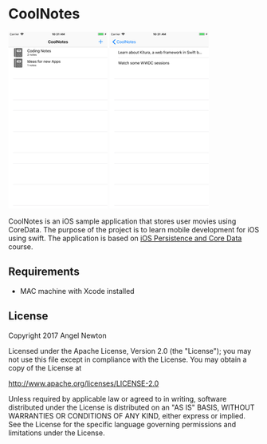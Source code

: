 # CoolNotes


![Scheme](/screenshots/SimulatorScreenShot-iPhone8Plus-2017-12-07at10.31.36.png)
![Scheme](/screenshots/SimulatorScreenShot-iPhone8Plus-2017-12-07at10.31.41.png)


CoolNotes is an iOS sample application that stores user movies using CoreData.
The purpose of the project is to learn mobile development for iOS using swift.
The application is based on [iOS Persistence and Core Data](https://www.udacity.com/course/ios-persistence-and-core-data--ud325) course.


## Requirements
- MAC machine with Xcode installed



## License

Copyright 2017 Angel Newton

Licensed under the Apache License, Version 2.0 (the "License"); you may not use this file except in compliance with the License. You may obtain a copy of the License at

http://www.apache.org/licenses/LICENSE-2.0

Unless required by applicable law or agreed to in writing, software distributed under the License is distributed on an "AS IS" BASIS, WITHOUT WARRANTIES OR CONDITIONS OF ANY KIND, either express or implied. See the License for the specific language governing permissions and limitations under the License.

